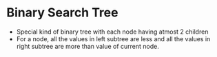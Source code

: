 # Binary Search Tree
* Special kind of binary tree with each node having atmost 2 children
* For a node, all the values in left subtree are less and all the values in right subtree are more than value of current node.
